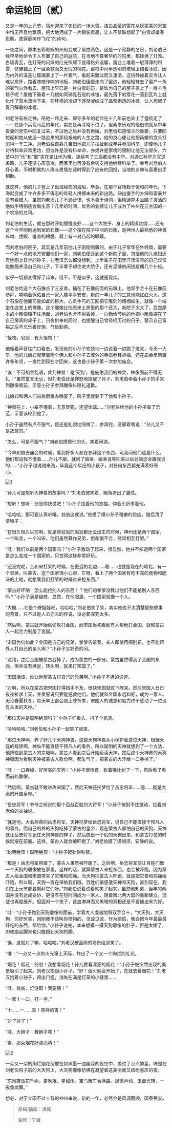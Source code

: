 # 命运轮回（贰）

又是一年的上元节，宿州迎来了冬日的一场大雪，洁白晶莹的雪花从灰蒙蒙的天空中悄无声息地飘落，把大地洒成了一片银装素裹，让人不禁联想起了“白雪却嫌春色晚，故穿庭树作飞花”的诗句。

一夜之间，原本五彩斑斓的州府变成了黑白两色，这是一个寂静的冬日，刘老伯已经早早地命令下人布置了自己的庭院，在当地不算奢华的的院里，都挂满了灯笼。白墙青瓦，在灯笼的闪烁的红光照耀下显得格外温馨，窗台上堆着一层薄薄的积雪，仿佛铺上了一层柔软而又无瑕的棉花。窗框中间半透明的玻璃上结着冰纹，因为内外的温差让玻璃蒙上了一片雾气，看起来黯淡而又凄清。这份静谧着实令让人难以忘怀，踏着吱吱作响的地板，刘老伯缓缓走向了窗边，他轻轻抹去了窗户一角的雾气向外看去，屋顶上早已是一片白雪皑皑，是谁为自己的屋子盖上了一层羊毛毯子呢？屋檐下垂着十几根如同钟乳石般的冰锥，最先落下的雪花一落到瓦片上就化作了雪水流淌下来，在环境的冷却下逐渐凝结成了晶莹剔透的冰挂，让人想起了夏日解暑的冰棍。

刘老伯有些走神，陪他一路走来、厮守多年的老伴在十几年前也染上了瘟疫走了——在那个兵荒马乱的年代，实在是再寻常不过了。但素来乐观的他很快就从中年丧妻的悲伤中回复过来，不过他之后并没有再婚，刘老伯知道情义的重要，只要回想起和她从底层一路走来的那段艰难的人生之路，他的良心便让他把再婚的念头打消得一干二净。刘老伯独自靠几亩田地把儿子拉扯到成年并参加科举，即便他儿子对待科举非常用功，但或许是没有科举命，亦或许是家境的限制让他无法冒头，六艺中的“乐”和“御”实在是让他为难，连续考了三届都没有中举。对通过科举为官这条路，儿子逐渐心灰意冷，而家里也再没有余钱支持他继续科举了。幸亏刘老伯人好心善，平时积累的人缘与恩情在此时得到了应有的回报，当地的乡绅与富豪出手相助。

就这样，他的儿子登上了出海经商的海船，毕竟，在那个官场趋于饱和的年代，下海就变成了许许多多不得志的年轻人拼搏未来的新出路。伸出援手的乡绅和富豪并没有看错人，虽然刘老汉儿子不通音律，也不善于诗词，但精通算术且脑子灵活的他似乎特别适合做生意？几年的时间，优秀的业绩让儿子成为了神州在三兰国的一个农场的总司。

刘老伯的生活，就在那时开始慢慢变好……这个大院子、身上的精锻丝绸……还有这个今早刚刚运到家的石像——这个摆在院子中间的石像，是神州人最熟悉的神兽 长吻、虎眼、笔直的翅膀、肩上有一对凸起的眼睛。

而刘老伯的院子，其实是几年前他儿子刚刚购置的，由于儿子常年在外经商，需要一个好一点的地方安置他们一家，刘老伯便迁到这个新院子里，包括他的儿媳妇还有他刚上县学的孙子。刘老汉怎么都没想到，上半辈子在田里汗流浃背的自己仅仅能勉强养活自己和儿子，下半辈子却住进大院子，还有足够的闲钱雇佣几个仆役。

似乎一切都变得好了起来，哦不，不是似乎，这就是现实。

刘老伯给这个大石像点了三支香，插在了石像前面的石墩上。他双手合十在石像前参拜，喃喃着保佑自己一家人能平平安安，新的一年儿子的生意也能红红火火。这个石像在他面前是如此的巨大，心灵手巧的工匠把它雕刻的栩栩如生，就像一个端坐在店堂上的佛像。这个雕像比他原来土房里的那个还大，新院子太大了，显然原本的小雕像镇不住场面，刘老伯也舍不得丢掉，一向勤俭节约的他把小雕像摆在了自己房间的桌子上，日夜供奉的同时，也提醒自己曾经经历过的日子，警示自己富裕之后不忘乐善好施，节俭勤劳。

“怪物，翁翁！有大怪物！”

他循着声音往门口看去，发现他的小孙子欢快地一边说着一边跑了进来，今天一大早，他的儿媳妇就带着两个佣人和小孙子去城外的寺庙参拜祈福，还在庙会里购置许多年货，一直忙到现在才回来，这也是小孙子第一次参加庙会。

“诶！不可胡言乱语，此乃神兽！是‘天狗’，是庇佑我们的神灵，神像面前不得无礼！”虽然童言无忌，但刘老伯还是佯怒地提醒了孙子，刘老伯牵着小孙子的手来到雕像面前，示意小孙子参拜雕像以赔礼道歉。

儿媳妇和佣人们进后厨置办晚宴了，院子里就剩下了他和小孙子。

“神兽在上，小辈不懂事，无意冒犯，还望体谅……”刘老伯给他的小孙子做了示范，示意该轮到他了。

小孙子虽然有点不服气，但还是礼貌地照做了，参拜完，便嘟着嘴说：“孙儿又不是故意的。”

“怎么，可是不服气？”刘老伯摸摸他的头，笑着问道。

“今早和娘去庙会的时候，看到好多人都在参拜这个东西，可我问他们这是什么，他们都说我不懂事……孙儿不服，就问了娘亲，娘亲说等回来以后翁翁您会跟我说的……”小孙子越说越来劲，毕竟这个年纪的小孩子，对任何东西都充满着好奇心。

![1](images/命运轮回（贰）-1.jpg)

“孙儿可是想听大神兽的故事吗？”刘老伯微笑着，眼角挤出了皱纹。

“想听！想听！翁翁你快说吧！”小孙子拉着他的衣袖，仰着头祈求着他。

“哈哈哈，那可要认真听哦，翁翁这就说。”他摸了摸小孙子稚嫩的脸庞，随后清了清嗓子：

“在很久很久以前啊，就是你翁翁的翁翁都还没出生的时候，神州还是两个国家，一个叫金，一个叫宋，他们虽然算作兄弟，但却很不合，经常相互打架。”

“哇！我们以前是两个国家吗？”小孙子激动了起来，很显然，他并不知道两个国家是怎么变成一个国家的，只觉得这样非常好玩。

“还没完呢，金和宋打架的时候，在更远的北边……嗯……也就是现在的岭北，有一个邻居，叫蒙古，这个国家很小心眼，它呀，看上了两个国家有吃不完的食物和肥沃的土地，就想乘我们打架的时候过来抢东西。”

“蒙古好坏呐！怎么能抢别人的东西！？他们的爹爹没教过他们不能抢别人东西吗？”小孙子满是疑惑，显然，在他眼里，一个国家就像一个人。

“大概……它是个野娃娃吧，哈哈哈，”刘老伯笑了笑，其实他也不太清楚那些故事的背景，只不过是人云亦云的传说，没必要深究太多。

“然后啊，蒙古就开始偷偷攻打金国，而宋国当初看到有人帮他打金国，就和蒙古人一起合力制服了金国。”

“宋国为何如此？金国是自己的兄弟，爹爹告诉我，亲人即使再闹别扭，也不能帮外人打自己的亲人啊？”小孙子又好奇的问。

“没错，之后金国被蒙古吞掉了，成为蒙古的一部分。蒙古虽然得到了金国的东西，但并没有满足，转头啊，就来打宋国了。”

“宋国活该，谁让他帮蒙古打自己的兄弟啊。”小孙子不满的说道。

“对啊，所以在蒙古把宋国打得措手不及，很快宋国就败下阵来。然后宋国人日日夜夜祈求上天，并发誓说只要能拯救他们，他们就和金国永远和好，成为一家人。无论春夏秋冬，每天早上都会跟上苍祈求，宋国人的诚意和毅力终于感动了一位没有头发的天神。”

“那位天神是聪明绝顶吗？”小孙子仰着头，抖了个机灵。

“哈哈哈哈。”刘老伯和小孙子一起笑了起来。

“那位天神啊，养了好几个天狗神兽，这些天狗神兽从小保护着这位天神，根据天庭的规矩啊，神仙不能直接干预凡人的事务。所以聪明的天神就想到了一个方法，他降临到蒙古人的京城啊，蒙古人看到之后开始亵渎天神，然后这个天神养的天狗神兽因为看到天神被蒙古人欺负啊，都生气了，把蒙古的大汗给一口吞掉了。”

“哇！一口吞掉，好厉害的天狗！”小孙子很惊讶，张着嘴比划了一下，然后看了看面前的雕像。

“然后啊，蒙古就不敢进攻宋国了，然后天神还托梦给了岳忠将军……嗯……就是大燕的开国皇帝。”

“岳忠将军！爷爷之前说的那个百战百胜的大将军！”小孙子按耐不住激动，拉着刘老伯的衣袖说。

“就是他，大名鼎鼎的岳忠将军，天神托梦给岳忠将军，说自己不能直接干预凡人的事务，而自己的养的天狗吃掉了蒙古的皇帝，现在蒙古人都怕自己的天狗。天神就让岳忠将军记住天狗神兽的样子，然后做出一个假的天狗出来，和蒙古打仗的时候就摆在前面。这样，蒙古人就会被吓跑了。”刘老伯摸了摸胡须，安静的说。

“聪明绝顶！聪明绝顶！”小孙子起劲得称赞。

“那是！岳忠将军照做了，蒙古人果然被吓跑了。之后啊，岳忠将军便让百姓们做一个天狗的雕像放在家里，这样的话，就算蒙古人来抢东西，也会被吓跑。因为蒙古人给金国和宋国带来了灾难和病痛。而天狗把蒙古人吓跑，就是把灾害和病痛给吓跑，所以啊，天狗一直在保佑我们哦。百姓们很感激天神和天狗，直到现在，我们在上元节都要祭拜它们呀。”刘老伯说着说着就笑了起来，虽然他知道，当年的两国并没有达成妥协，更没有在短时间成为一家人，随着南北两大国的重新建立，混战也再度展开。但面对一个孩子，这血淋淋而又黑暗的真相还是不要捅出来为好。

“哇！”小孙子跑到天狗雕像的面前，学着大人虔诚地将双手合十，“大天狗，大天狗，你好厉害，刚刚我不该叫你怪物的，见谅见谅，作为赔偿，我会把今年最最最好吃的东西，都给你。”小孙子说完，本来想摸一摸天狗雕像的肚子，但是太矮了，即使踮起脚来也只能摸到天狗的脚。

“诶，这就对了嘛，哈哈哈。”刘老汉被面前的场景给逗笑了。

“咻！”一点又一点的火光窜上天际，炸出了一个又一个绚烂的礼花。

“烟花！烟花！翁翁！我想看烟花！孙儿要看漂亮的烟花！”小孙子被突然出现的美景吸引了起来。刘老汉抱起小孙子，“好！烟火晚会开始了，在就去看烟花！”刘老汉抱着小孙子，跨出门槛，消失在满是灯笼的小巷里……

“哇，翁翁，灯谜耶！我要猜！”

“一家十一口，打一字。”

“十……一……吉！吉祥的吉！”

“对了对了！”

“哇，大狮子！舞狮子喽！”

“看，那朵烟花好漂亮呐！”

![2](images/命运轮回（贰）-2.jpg)

一朵又一朵的绚烂烟花绽放在如黑墨一边幽深的夜空中，盖过了点点繁星，映照在刘老伯院子前的大天狗上，大天狗雕像仿佛在凝望着这美丽而又缤纷喜庆的夜。

“东风夜放花千树。更吹落、星如雨。宝马雕车香满路。凤箫声动，玉壶光转，一夜鱼龙舞。”

想必，对于立国不过十载的神州来说，新的一年，必然会是风调雨顺，国泰民安。

> 原稿/插画：满城
>
> 监修：宁海
